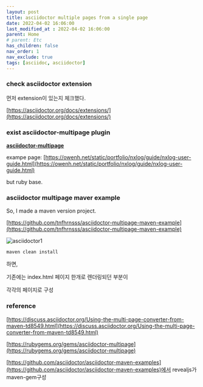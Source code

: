 ```yaml
---
layout: post
title: asciidoctor multiple pages from a single page
date: 2022-04-02 16:06:00
last_modified_at : 2022-04-02 16:06:00
parent: Home
# parent: Etc
has_children: false
nav_order: 1
nav_exclude: true
tags: [asciidoc, asciidoctor]
---
```


### check asciidoctor extension

먼저 extension이 있는지 체크했다. 

[https://asciidoctor.org/docs/extensions/](https://asciidoctor.org/docs/extensions/)

### exist asciidoctor-multipage plugin

**[asciidoctor-multipage](https://github.com/owenh000/asciidoctor-multipage)**

exampe page: [https://owenh.net/static/portfolio/nxlog/guide/nxlog-user-guide.html](https://owenh.net/static/portfolio/nxlog/guide/nxlog-user-guide.html)

but ruby base.

### asciidoctor multipage maver example

So, I made a maven version project.

[https://github.com/tnfhrnsss/asciidoctor-multipage-maven-example](https://github.com/tnfhrnsss/asciidoctor-multipage-maven-example)

![asciidoctor1](../img/asciidoctor1.png)

```
maven clean install
```

하면, 

기존에는 index.html 페이지 한개로 렌더링되던 부분이

각각의 페이지로 구성

### reference

[https://discuss.asciidoctor.org/Using-the-multi-page-converter-from-maven-td8549.html](https://discuss.asciidoctor.org/Using-the-multi-page-converter-from-maven-td8549.html)

[https://rubygems.org/gems/asciidoctor-multipage](https://rubygems.org/gems/asciidoctor-multipage)

[https://github.com/asciidoctor/asciidoctor-maven-examples](https://github.com/asciidoctor/asciidoctor-maven-examples)에서 revealjs가 maven-gem구성